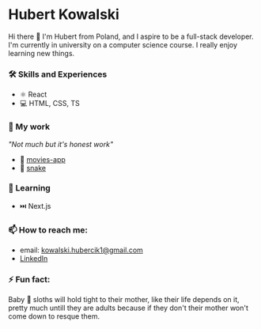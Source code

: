 # Hubert Kowalski

Hi there 👋 I'm Hubert from Poland, and I aspire to be a full-stack developer. I'm currently in university on a computer science course.
I really enjoy learning new things.

### 🛠 Skills and Experiences

- ⚛️ React
- 💻 HTML, CSS, TS

### 🔭 My work

_"Not much but it's honest work"_

- 🍿 [movies-app](https://github.com/hubcio2115/movies-app-frontend)
- 🐍 [snake](https://github.com/hubcio2115/snake)

### 🌱 Learning

- ⏭️ Next.js

### 📫 How to reach me:

- email: kowalski.hubercik1@gmail.com
- [LinkedIn](https://www.linkedin.com/in/hubert-kowalski-447aaa213/)

### ⚡ Fun fact:

Baby 🦥 sloths will hold tight to their mother, like their life depends on it, pretty much untill they are adults because if they don't their mother won't come down to resque them.
